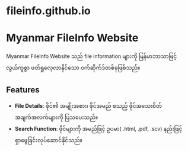 # fileinfo.github.io
# Myanmar FileInfo Website

Myanmar FileInfo Website သည် file information များကို မြန်မာဘာသာဖြင့်လွယ်ကူစွာ ဖတ်ရှုလေ့လာနိုင်သော ဝက်ဆိုက်ဒ်တစ်ခုဖြစ်သည်။ 


## Features

- **File Details**: ဖိုင်၏ အမျိုးအစား၊ ဖိုင်အမည် စသည့် ဖိုင်အသေးစိတ်အချက်အလက်များကို ပြသပေးသည်။
- **Search Function**: ဖိုင်များကို အမည်ဖြင့်  ဥပမာ( .html, .pdf, .scv) နည်းဖြင့်ရှာဖွေခြင်းလုပ်ဆောင်နိုင်သည်။


